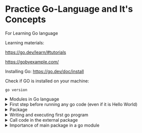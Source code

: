 # Practice Go-Language and It's Concepts
For Learning Go language

Learning materials:

https://go.dev/learn/#tutorials

https://gobyexample.com/

Installing Go:
https://go.dev/doc/install

Check if GO is installed on your machine:
```
go version
```
<details>
<summary>Modules in Go language</summary>
Go code is grouped into packages, and packages are grouped into modules. Your module specifies dependencies needed to run your code, including the Go version and the set of other modules it requires.
In a module, you collect one or more related packages for a discrete and useful set of functions. For example, you might create a module with packages that have functions for doing financial analysis so that others writing financial applications can use your work. For more about developing modules, see [Developing and publishing modules.](https://go.dev/doc/modules/developing)https://go.dev/doc/modules/developing)
</details>



<details>
<summary>First step before running any go code (even if it is Hello World)</summary>
1. Target code must belong to a module.
  To create a module you need to run the mod init command
  
  example:
    
  ```
  go mod init module_path
  ```
  _**module_path:**_

  If you publish a module, this must be a path from which your module can be downloaded by Go tools. That would be your code's repository.
</details>

<details>
<summary>Package</summary>
A package is a way to group functions, and it's made up of all the files in the same directory. for example: fmt is a package, which contains functions for formatting text, including printing to the console. This package is one of the standard library packages you got when you installed Go.

Example:

```
package main // declaration of a package

import "fmt" // Importing an external package

func main() {
    fmt.Println("Hello, World!")
}
```
</details>

<details>
<summary>Writing and executing first go program</summary>
Create a file hello.go file and paste below example code into hello.go file.

Example:

```
package main // declaration of a package

import "fmt" // Importing an external package

func main() {
    fmt.Println("Hello, World!")
}
```

In this code, you:

- _Declare a main package (a package is a way to group functions, and it's made up of all the files in the same directory)._
- _Import the popular fmt package, which contains functions for formatting text, including printing to the console. This package is one of the standard library packages you got when you installed Go._
- _Implement a main function to print a message to the console. A main function executes by default when you run the main package._
- 

**Run your code and see the greeting message:**
```
go run .
```
or
```
go run hello.go
```

**Output:**
```
Hello, World!
```
</details>

<details>

<summary>Call code in the external package</summary>
To create a package, we just need to declare the package name as the first statement of the file:

```
package main // declaration of a package
```
To call a method from another package in Go, you need to follow a few steps:

1. **Import the Package**: First, you need to import the package containing the method you want to call. You do this by including an import statement at the top of your Go source file.

2. **Use the Method**: Once the package is imported, you can access the method by prefixing it with the package name.

Here's a simple example to illustrate these steps:

Suppose you have a package named `utils` with a method called `PrintMessage()` defined in a file named `utils.go`:

```go
// utils.go
package utils

import "fmt"

func PrintMessage(message string) {
    fmt.Println(message)
}
```

Now, in another file, let's say `main.go`, you want to call the `PrintMessage()` method from the `utils` package:

```go
// main.go
package main

import "your-package-path/utils" // import the package

func main() {
    // Call the method from the utils package
    utils.PrintMessage("Hello, World!")
}
```

Make sure to replace `"your-package-path/utils"` with the correct import path to your `utils` package.

By importing the `utils` package and prefixing the method with the package name (`utils.PrintMessage()`), you can call the `PrintMessage()` method from the `utils` package in your `main` function.
</details>


<details>
  <summary>Importance of main package in a go module</summary>
  
  - In Go, the main package holds the entry point to your application. When you build a Go program, you compile it into an executable binary. This binary must contain a package called "main" with a special function called "main()". This function serves as the entry point of your program, meaning it's the first function executed when you run your compiled program.
  
  - The main package is crucial because it defines where the execution of your program begins. Without it, the Go compiler wouldn't know where to start executing your code. It's the backbone of any executable Go program.
  
  - Additionally, when you're working with Go modules, the main package often serves as a reference point for module dependencies. Other packages within your module might depend on functionality provided by the main package, or they might be dependencies of the main package itself. This hierarchical structure helps organize and manage the dependencies of your Go project.
</details>
